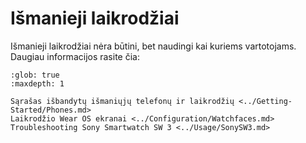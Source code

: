 # Išmanieji laikrodžiai

Išmanieji laikrodžiai nėra būtini, bet naudingi kai kuriems vartotojams.
Daugiau informacijos rasite čia:

```{toctree}
:glob: true
:maxdepth: 1

Sąrašas išbandytų išmaniųjų telefonų ir laikrodžių <../Getting-Started/Phones.md>
Laikrodžio Wear OS ekranai <../Configuration/Watchfaces.md>
Troubleshooting Sony Smartwatch SW 3 <../Usage/SonySW3.md>
```
